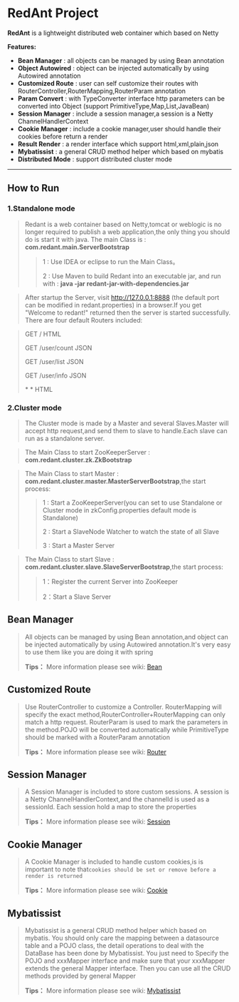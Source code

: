 # RedAnt Project


**RedAnt** is a lightweight distributed web container which based on Netty

 **Features:**
 
- **Bean Manager** : all objects can be managed by using Bean annotation 
- **Object Autowired** : object can be injected automatically by using Autowired annotation
- **Customized Route**  : user can self customize their routes with RouterController,RouterMapping,RouterParam annotation
- **Param Convert**  : with TypeConverter interface http parameters can be converted into Object (support PrimitiveType,Map,List,JavaBean)
- **Session Manager**  : include a session manager,a session is a Netty ChannelHandlerContext
- **Cookie Manager**  : include a cookie manager,user should handle their cookies before return a render
- **Result Render**  : a render interface which support html,xml,plain,json
- **Mybatissist**  : a general CRUD method helper which based on mybatis
- **Distributed Mode**  : support distributed cluster mode

-------------------

## How to Run

### 1.Standalone mode

> Redant is a web container based on Netty,tomcat or weblogic is no longer required to publish a web application,the only thing you should do is start it with java. The main Class is : **com.redant.main.ServerBootstrap**
> 
> >1 : Use IDEA or eclipse to run the Main Class。
> >
> >2 : Use Maven to build Redant into an executable jar, and run with : **java -jar redant-jar-with-dependencies.jar**

> After startup the Server, visit  http://127.0.0.1:8888 (the default port can be modified in redant.properties) in a browser.If you get  "Welcome to redant!" returned then the server is started successfully. There are four default Routers included:

> GET  /              HTML
>
> GET  /user/count    JSON
>
> GET  /user/list     JSON
>
> GET  /user/info     JSON
>
> \*    \*            HTML


### 2.Cluster mode
> The Cluster mode is made by a Master and several Slaves.Master will accept http request,and send them to slave to handle.Each slave can run as a standalone server.

> The Main Class to start ZooKeeperServer : **com.redant.cluster.zk.ZkBootstrap**

> The Main Class to start Master : **com.redant.cluster.master.MasterServerBootstrap**,the start process:
>>1 : Start a ZooKeeperServer(you can set to use Standalone or Cluster mode in zkConfig.properties default mode is Standalone)
>>
>>2 : Start a SlaveNode Watcher to watch the state of all Slave
>>
>>3 : Start a Master Server

> The Main Class to start Slave : **com.redant.cluster.slave.SlaveServerBootstrap**,the start process:
>>1：Register the current Server into ZooKeeper
>>
>>2：Start a Slave Server



## Bean Manager

> All objects can be managed by using Bean annotation,and object can be injected automatically by using Autowired annotation.It's very easy to use them like you are doing it with spring
> 
> **Tips：** More information please see wiki: [Bean][1]



## Customized Route

> Use RouterController to customize a Controller. RouterMapping will specify the exact method,RouterController+RouterMapping can only match a http request. RouterParam is used to mark the parameters in the method.POJO will be converted automatically while PrimitiveType should be marked with a RouterParam annotation
> 
> **Tips：** More information please see wiki: [Router][2]



## Session Manager

> A Session Manager is included to store custom sessions. A session is a Netty ChannelHandlerContext,and the channelId is used as a sessionId. Each session hold a map to store the properties
> 
> **Tips：** More information please see wiki: [Session][3]



## Cookie Manager

> A Cookie Manager is included to handle custom cookies,is is important to note that`cookies should be set or remove before a render is returned`
> 
> **Tips：** More information please see wiki: [Cookie][4]




## Mybatissist

> Mybatissist is a general CRUD method helper which based on mybatis.  You should only care the mapping between a datasource table and a POJO class, the detail operations to deal with the DataBase has been done by Mybatissist. You just need to Specify the POJO and xxxMapper interface and make sure that your xxxMapper extends  the general Mapper interface. Then you can use all the CRUD methods provided by general Mapper
> 
> **Tips：** More information please see wiki: [Mybatissist][5]



  [1]: https://github.com/all4you/redant/wiki/1:Bean
  [2]: https://github.com/all4you/redant/wiki/2:Router
  [3]: https://github.com/all4you/redant/wiki/3:Session
  [4]: https://github.com/all4you/redant/wiki/4:Cookie
  [5]: https://github.com/all4you/redant/wiki/5:Mybatissist


